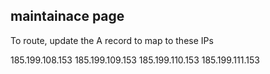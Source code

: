 ## maintainace page
To route, update the A record to map to these IPs

185.199.108.153
185.199.109.153
185.199.110.153
185.199.111.153

